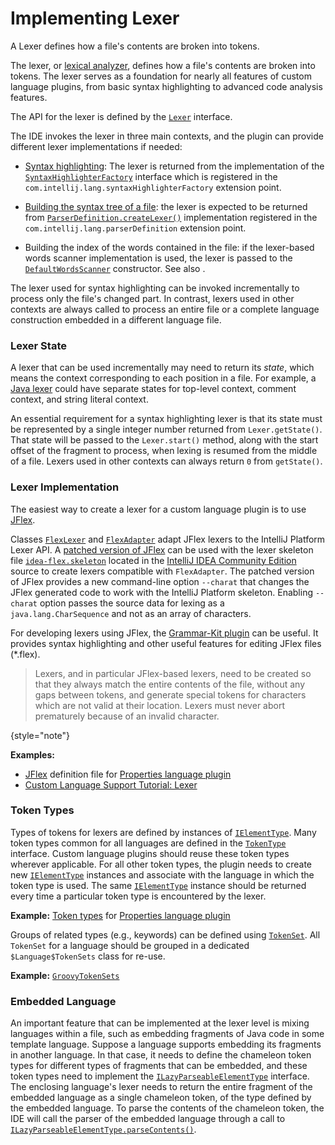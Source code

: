 <!-- Copyright 2000-2024 JetBrains s.r.o. and contributors. Use of this source code is governed by the Apache 2.0 license. -->

# Implementing Lexer

<link-summary>A Lexer defines how a file's contents are broken into tokens.</link-summary>

The lexer, or [lexical analyzer](https://en.wikipedia.org/wiki/Lexical_analysis), defines how a file's contents are broken into tokens.
The lexer serves as a foundation for nearly all features of custom language plugins, from basic syntax highlighting to advanced code analysis features.

The API for the lexer is defined by the [`Lexer`](%gh-ic%/platform/core-api/src/com/intellij/lexer/Lexer.java) interface.

The IDE invokes the lexer in three main contexts, and the plugin can provide different lexer implementations if needed:

*  [Syntax highlighting](syntax_highlighting_and_error_highlighting.md#lexer): The lexer is returned from the implementation of the
   [`SyntaxHighlighterFactory`](%gh-ic%/platform/editor-ui-api/src/com/intellij/openapi/fileTypes/SyntaxHighlighterFactory.java)
   interface which is registered in the `com.intellij.lang.syntaxHighlighterFactory` extension point.

*  [Building the syntax tree of a file](grammar_and_parser.md): the lexer is expected to be returned from
   [`ParserDefinition.createLexer()`](%gh-ic%/platform/core-api/src/com/intellij/lang/ParserDefinition.java)
   implementation registered in the `com.intellij.lang.parserDefinition` extension point.

*  Building the index of the words contained in the file:
   if the lexer-based words scanner implementation is used, the lexer is passed to the
   [`DefaultWordsScanner`](%gh-ic%/platform/indexing-api/src/com/intellij/lang/cacheBuilder/DefaultWordsScanner.java)
   constructor. See also [](find_usages.md).

The lexer used for syntax highlighting can be invoked incrementally to process only the file's changed part.
In contrast, lexers used in other contexts are always called to process an entire file or a complete language construction embedded in a different language file.

### Lexer State

A lexer that can be used incrementally may need to return its *state*, which means the context corresponding to each position in a file.
For example, a [Java lexer](%gh-ic%/java/java-psi-impl/src/com/intellij/lang/java/lexer/JavaLexer.java) could have separate states for top-level context, comment context, and string literal context.

An essential requirement for a syntax highlighting lexer is that its state must be represented by a single integer number returned from `Lexer.getState()`.
That state will be passed to the `Lexer.start()` method, along with the start offset of the fragment to process, when lexing is resumed from the middle of a file.
Lexers used in other contexts can always return `0` from `getState()`.

### Lexer Implementation

The easiest way to create a lexer for a custom language plugin is to use [JFlex](https://jflex.de).

Classes [`FlexLexer`](%gh-ic%/platform/core-api/src/com/intellij/lexer/FlexLexer.java) and [`FlexAdapter`](%gh-ic%/platform/core-api/src/com/intellij/lexer/FlexAdapter.java) adapt JFlex lexers to the IntelliJ Platform Lexer API.
A [patched version of JFlex](https://github.com/JetBrains/intellij-deps-jflex) can be used with the lexer skeleton file [`idea-flex.skeleton`](%gh-ic%/tools/lexer/idea-flex.skeleton) located in the [IntelliJ IDEA Community Edition](https://github.com/JetBrains/intellij-community) source to create lexers compatible with `FlexAdapter`.
The patched version of JFlex provides a new command-line option `--charat` that changes the JFlex generated code to work with the IntelliJ Platform skeleton.
Enabling `--charat` option passes the source data for lexing as a `java.lang.CharSequence` and not as an array of characters.

For developing lexers using JFlex, the [Grammar-Kit plugin](https://plugins.jetbrains.com/plugin/6606-grammar-kit) can be useful.
It provides syntax highlighting and other useful features for editing JFlex files (<path>*.flex</path>).

> Lexers, and in particular JFlex-based lexers, need to be created so that they always match the entire contents of the file, without any gaps between tokens, and generate special tokens for characters which are not valid at their location.
> Lexers must never abort prematurely because of an invalid character.
>
{style="note"}

**Examples:**
- [JFlex](%gh-ic%/plugins/properties/src/com/intellij/lang/properties/parsing/Properties.flex) definition file for [Properties language plugin](%gh-ic%/plugins/properties)
- [Custom Language Support Tutorial: Lexer](lexer_and_parser_definition.md)

### Token Types

Types of tokens for lexers are defined by instances of [`IElementType`](%gh-ic%/platform/core-api/src/com/intellij/psi/tree/IElementType.java).
Many token types common for all languages are defined in the [`TokenType`](%gh-ic%/platform/core-api/src/com/intellij/psi/TokenType.java) interface.
Custom language plugins should reuse these token types wherever applicable.
For all other token types, the plugin needs to create new [`IElementType`](%gh-ic%/platform/core-api/src/com/intellij/psi/tree/IElementType.java) instances and associate with the language in which the token type is used.
The same [`IElementType`](%gh-ic%/platform/core-api/src/com/intellij/psi/tree/IElementType.java) instance should be returned every time a particular token type is encountered by the lexer.

**Example:**
[Token types](%gh-ic%/plugins/properties/properties-psi-api/src/com/intellij/lang/properties/parsing/PropertiesTokenTypes.java) for [Properties language plugin](%gh-ic%/plugins/properties)

Groups of related types (e.g., keywords) can be defined using [`TokenSet`](%gh-ic%/platform/core-api/src/com/intellij/psi/tree/TokenSet.java).
All `TokenSet` for a language should be grouped in a dedicated `$Language$TokenSets` class for re-use.

**Example:**
[`GroovyTokenSets`](%gh-ic%/plugins/groovy/groovy-psi/src/org/jetbrains/plugins/groovy/lang/psi/GroovyTokenSets.java)

### Embedded Language

An important feature that can be implemented at the lexer level is mixing languages within a file, such as embedding fragments of Java code in some template language.
Suppose a language supports embedding its fragments in another language.
In that case, it needs to define the chameleon token types for different types of fragments that can be embedded, and these token types need to implement the [`ILazyParseableElementType`](%gh-ic%/platform/core-api/src/com/intellij/psi/tree/ILazyParseableElementType.java) interface.
The enclosing language's lexer needs to return the entire fragment of the embedded language as a single chameleon token, of the type defined by the embedded language.
To parse the contents of the chameleon token, the IDE will call the parser of the embedded language through a call to [`ILazyParseableElementType.parseContents()`](%gh-ic%/platform/core-api/src/com/intellij/psi/tree/ILazyParseableElementType.java).
